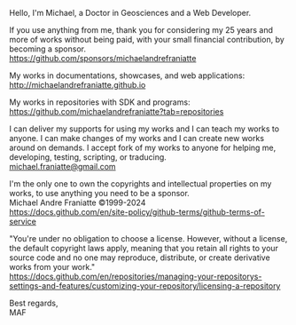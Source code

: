 ﻿  
Hello, I'm Michael, a Doctor in Geosciences and a Web Developer.  
  
If you use anything from me, thank you for considering my 25 years and more of works without being paid, with your small financial contribution, by becoming a sponsor.  
https://github.com/sponsors/michaelandrefraniatte  
  
My works in documentations, showcases, and web applications:  
http://michaelandrefraniatte.github.io  
  
My works in repositories with SDK and programs:  
https://github.com/michaelandrefraniatte?tab=repositories  
  
I can deliver my supports for using my works and I can teach my works to anyone. I can make changes of my works and I can create new works around on demands. I accept fork of my works to anyone for helping me, developing, testing, scripting, or traducing.  
michael.franiatte@gmail.com  
  
I'm the only one to own the copyrights and intellectual properties on my works, to use anything you need to be a sponsor.  
Michael Andre Franiatte ©1999-2024  
https://docs.github.com/en/site-policy/github-terms/github-terms-of-service  
  
"You're under no obligation to choose a license. However, without a license, the default copyright laws apply, meaning that you retain all rights to your source code and no one may reproduce, distribute, or create derivative works from your work."  
https://docs.github.com/en/repositories/managing-your-repositorys-settings-and-features/customizing-your-repository/licensing-a-repository  
  
Best regards,  
MAF  
  